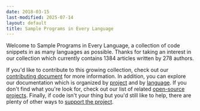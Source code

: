 ```yaml
---
date: 2018-03-15
last-modified: 2025-07-14
layout: default
title: Sample Programs in Every Language
---
```


Welcome to Sample Programs in Every Language, a collection of code snippets in as many languages as possible. Thanks for taking an interest in our collection which currently contains 1384 articles written by 278 authors.

If you'd like to contribute to this growing collection, check out our [contributing document](https://github.com/TheRenegadeCoder/sample-programs/blob/master/.github/CONTRIBUTING.md) for more information. In addition, you can explore our documentation which is organized by [project](/projects) and by [language](/languages). If you don't find what you're look for, check out our list of related [open-source projects](/related). Finally, if code isn't your thing but you'd still like to help, there are plenty of other ways to [support the project](https://therenegadecoder.com/updates/5-ways-you-can-support-the-renegade-coder/).